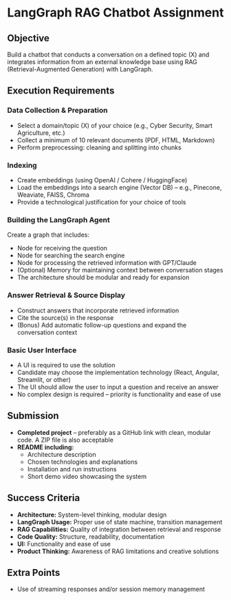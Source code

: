 # LangGraph RAG Chatbot Assignment

## Objective

Build a chatbot that conducts a conversation on a defined topic (X) and integrates information from an external knowledge base using RAG (Retrieval-Augmented Generation) with LangGraph.

## Execution Requirements

### Data Collection & Preparation

- Select a domain/topic (X) of your choice (e.g., Cyber Security, Smart Agriculture, etc.)
- Collect a minimum of 10 relevant documents (PDF, HTML, Markdown)
- Perform preprocessing: cleaning and splitting into chunks

### Indexing

- Create embeddings (using OpenAI / Cohere / HuggingFace)
- Load the embeddings into a search engine (Vector DB) – e.g., Pinecone, Weaviate, FAISS, Chroma
- Provide a technological justification for your choice of tools

### Building the LangGraph Agent

Create a graph that includes:
- Node for receiving the question
- Node for searching the search engine
- Node for processing the retrieved information with GPT/Claude
- (Optional) Memory for maintaining context between conversation stages
- The architecture should be modular and ready for expansion

### Answer Retrieval & Source Display

- Construct answers that incorporate retrieved information
- Cite the source(s) in the response
- (Bonus) Add automatic follow-up questions and expand the conversation context

### Basic User Interface

- A UI is required to use the solution
- Candidate may choose the implementation technology (React, Angular, Streamlit, or other)
- The UI should allow the user to input a question and receive an answer
- No complex design is required – priority is functionality and ease of use

## Submission

- **Completed project** – preferably as a GitHub link with clean, modular code. A ZIP file is also acceptable
- **README including:**
  - Architecture description
  - Chosen technologies and explanations
  - Installation and run instructions
  - Short demo video showcasing the system

## Success Criteria

- **Architecture:** System-level thinking, modular design
- **LangGraph Usage:** Proper use of state machine, transition management
- **RAG Capabilities:** Quality of integration between retrieval and response
- **Code Quality:** Structure, readability, documentation
- **UI:** Functionality and ease of use
- **Product Thinking:** Awareness of RAG limitations and creative solutions

## Extra Points

- Use of streaming responses and/or session memory management
